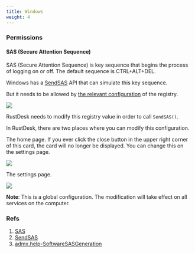 ```yaml
---
title: Windows
weight: 4
---
```


### Permissions

#### SAS (Secure Attention Sequence)

SAS (Secure Attention Sequence) is key sequence that begins the process of logging on or off. The default sequence is CTRL+ALT+DEL.

Windows has a [SendSAS](https://learn.microsoft.com/en-us/windows/win32/api/sas/nf-sas-sendsas) API that can simulate this key sequence.

But it needs to be allowed by [the relevant configuration](https://admx.help/?Category=Windows_10_2016&Policy=Microsoft.Policies.WindowsLogon2::SoftwareSASGeneration) of the registry.

![](/docs/en/client/windows/images/1-registry.png)

RustDesk needs to modify this registry value in order to call `SendSAS()`.

In RustDesk, there are two places where you can modify this configuration.

The home page. If you ever click the close button in the upper right corner of this card, the card will no longer be displayed. You can change this on the settings page.

![](/docs/en/client/windows/images/2-home.png)

The settings page.

![](/docs/en/client/windows/images/3-settings.png)

**Note**: This is a global configuration. The modification will take effect on all services on the computer.


### Refs

1. [SAS](https://learn.microsoft.com/en-us/windows/win32/secgloss/s-gly#:~:text=clients%20and%20servers.-,secure%20attention%20sequence,-(SAS)%20A%20key)
1. [SendSAS](https://learn.microsoft.com/en-us/windows/win32/api/sas/nf-sas-sendsas)
1. [admx.help-SoftwareSASGeneration](https://admx.help/?Category=Windows_10_2016&Policy=Microsoft.Policies.WindowsLogon2::SoftwareSASGeneration)
